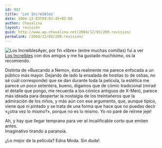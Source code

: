 ```yaml
---
id: 942
title: 'Los Increíbles'
date: 2004-12-03T09:03:45+02:00
author: Chavalina
layout: revision
guid: http://www.wp.chavalina.net/2004/12/03/280-revision/
permalink: /2004/12/03/280-revision/
---
```

<img class="imgizqda" src="http://www.chavalina.net/imagenes/fotos/increibles-pixar.jpg" alt="Los Increíbles" />Ayer, por fin «libre» (entre muchas comillas) fui a ver  
<a href="http://www.disney.es/FilmesDisney/losincreibles/intro.html" target="_blank">Los Increíbles</a> con dos amigos y me ha gustado muchísimo, os la recomiendo.

Distinta de «Buscando a Nemo», ésta realmente me parece enfocada a un público más mayor. Dejando de lado la ensalada de hostias (o de ostias, no sé cuál corresponde) que se dan durante toda la película, la estética me parece un poco setentera, bueno, digamos que de cómic tradicional (mirad el detalle que pongo, me recuerda a los cómics antiguos de X-Men), parece más ideada para despertar la nostalgia de los treintañeros que la admiración de los niños, y más aún con ese argumento, que, aunque típico, viene que ni pintado y se trata de una forma que hace que no puedas decir «¿otra vez lo mismo?», porque no es lo mismo. Yo no paré de reírme jeje!

Ah, y hay que llegar temprano para ver el incalificable corto que emiten antes.  
Imaginativo tirando a paranoia.

¿Lo mejor de la película? Edna Moda. Sin duda!